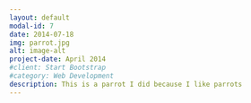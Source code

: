```yaml
---
layout: default
modal-id: 7
date: 2014-07-18
img: parrot.jpg
alt: image-alt
project-date: April 2014
#client: Start Bootstrap
#category: Web Development
description: This is a parrot I did because I like parrots
---
```


